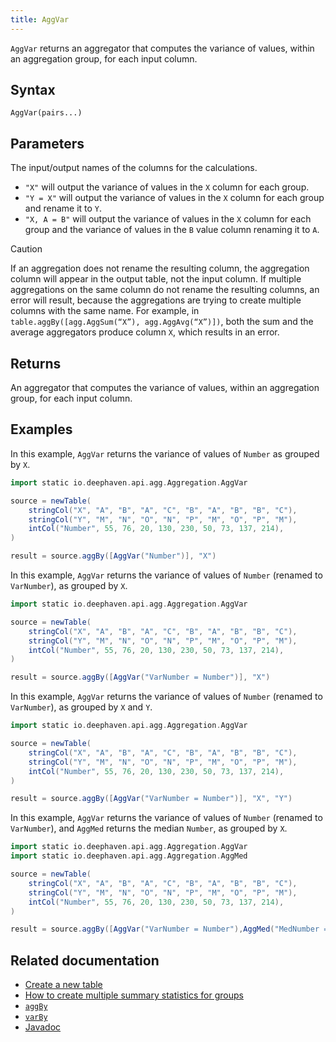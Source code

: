 ```yaml
---
title: AggVar
---
```


`AggVar` returns an aggregator that computes the variance of values, within an aggregation group, for each input column.

## Syntax

```
AggVar(pairs...)
```

## Parameters

<ParamTable>

<Param name="pairs" type="String...">

The input/output names of the columns for the calculations.

- `"X"` will output the variance of values in the `X` column for each group.
- `"Y = X"` will output the variance of values in the `X` column for each group and rename it to `Y`.
- `"X, A = B"` will output the variance of values in the `X` column for each group and the variance of values in the `B` value column renaming it to `A`.

</Param>
</ParamTable>

> [!CAUTION]
> If an aggregation does not rename the resulting column, the aggregation column will appear in the output table, not the input column. If multiple aggregations on the same column do not rename the resulting columns, an error will result, because the aggregations are trying to create multiple columns with the same name. For example, in `table.aggBy([agg.AggSum(“X”), agg.AggAvg(“X”)])`, both the sum and the average aggregators produce column `X`, which results in an error.

## Returns

An aggregator that computes the variance of values, within an aggregation group, for each input column.

## Examples

In this example, `AggVar` returns the variance of values of `Number` as grouped by `X`.

```groovy order=source,result
import static io.deephaven.api.agg.Aggregation.AggVar

source = newTable(
    stringCol("X", "A", "B", "A", "C", "B", "A", "B", "B", "C"),
    stringCol("Y", "M", "N", "O", "N", "P", "M", "O", "P", "M"),
    intCol("Number", 55, 76, 20, 130, 230, 50, 73, 137, 214),
)

result = source.aggBy([AggVar("Number")], "X")
```

In this example, `AggVar` returns the variance of values of `Number` (renamed to `VarNumber`), as grouped by `X`.

```groovy order=source,result
import static io.deephaven.api.agg.Aggregation.AggVar

source = newTable(
    stringCol("X", "A", "B", "A", "C", "B", "A", "B", "B", "C"),
    stringCol("Y", "M", "N", "O", "N", "P", "M", "O", "P", "M"),
    intCol("Number", 55, 76, 20, 130, 230, 50, 73, 137, 214),
)

result = source.aggBy([AggVar("VarNumber = Number")], "X")
```

In this example, `AggVar` returns the variance of values of `Number` (renamed to `VarNumber`), as grouped by `X` and `Y`.

```groovy order=source,result
import static io.deephaven.api.agg.Aggregation.AggVar

source = newTable(
    stringCol("X", "A", "B", "A", "C", "B", "A", "B", "B", "C"),
    stringCol("Y", "M", "N", "O", "N", "P", "M", "O", "P", "M"),
    intCol("Number", 55, 76, 20, 130, 230, 50, 73, 137, 214),
)

result = source.aggBy([AggVar("VarNumber = Number")], "X", "Y")
```

In this example, `AggVar` returns the variance of values of `Number` (renamed to `VarNumber`), and `AggMed` returns the median `Number`, as grouped by `X`.

```groovy order=source,result
import static io.deephaven.api.agg.Aggregation.AggVar
import static io.deephaven.api.agg.Aggregation.AggMed

source = newTable(
    stringCol("X", "A", "B", "A", "C", "B", "A", "B", "B", "C"),
    stringCol("Y", "M", "N", "O", "N", "P", "M", "O", "P", "M"),
    intCol("Number", 55, 76, 20, 130, 230, 50, 73, 137, 214),
)

result = source.aggBy([AggVar("VarNumber = Number"),AggMed("MedNumber = Number")], "X")
```

## Related documentation

- [Create a new table](../../../how-to-guides/new-and-empty-table.md#newtable)
- [How to create multiple summary statistics for groups](../../../how-to-guides/combined-aggregations.md)
- [`aggBy`](./aggBy.md)
- [`varBy`](./varBy.md)
- [Javadoc](https://deephaven.io/core/javadoc/io/deephaven/api/agg/Aggregation.html#AggVar(java.lang.String...))
